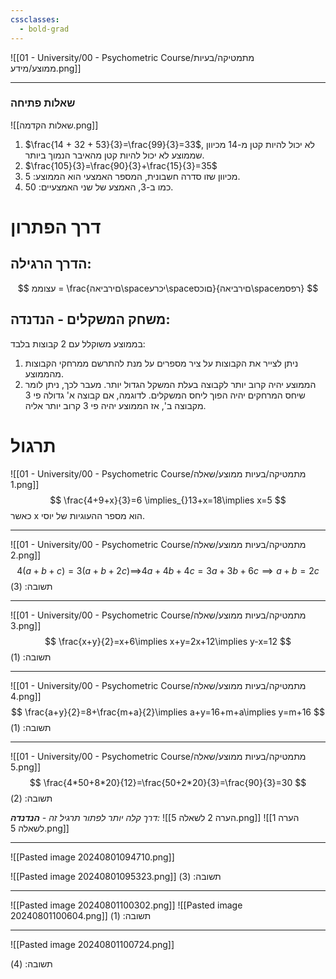 ```yaml
---
cssclasses:
  - bold-grad
---
```

![[01 - University/00 - Psychometric Course/מתמטיקה/בעיות ממוצע/מידע.png]]
***
### שאלות פתיחה
![[שאלות הקדמה.png]]
1. $\frac{14 + 32 + 53}{3}=\frac{99}{3}=33$, לא יכול להיות קטן מ-14 מכיוון שממוצע לא יכול להיות קטן מהאיבר הנמוך ביותר.
2. $\frac{105}{3}=\frac{90}{3}+\frac{15}{3}=35$
3. מכיוון שזו סדרה חשבונית, המספר האמצעי הוא הממוצע: 5.
4. כמו ב-3, האמצע של שני האמצעיים: 50.

# דרך הפתרון
## הדרך הרגילה:
$$
עצוממ = \frac{םירביאה\spaceיכרע\spaceםוכס}{םירביאה\spaceרפסמ}
$$
## משחק המשקלים - הנדנדה:
בממוצע משוקלל עם 2 קבוצות בלבד:
1. ניתן לצייר את הקבוצות על ציר מספרים על מנת להתרשם ממרחקי הקבוצות מהממוצע.
2. הממוצע יהיה קרוב יותר לקבוצה בעלת המשקל הגדול יותר. מעבר לכך, ניתן לומר שיחס המרחקים יהיה הפוך ליחס המשקלים. לדוגמה, אם קבוצה א' גדולה פי 3 מקבוצה ב', אז הממוצע יהיה פי 3 קרוב יותר אליה.
# תרגול
![[01 - University/00 - Psychometric Course/מתמטיקה/בעיות ממוצע/שאלה 1.png]]
$$
\frac{4+9+x}{3}=6 \implies_{}13+x=18\implies x=5
$$
כאשר x הוא מספר ההעוגיות של יוסי.
***
![[01 - University/00 - Psychometric Course/מתמטיקה/בעיות ממוצע/שאלה 2.png]]
$$
4(a+b+c)=3(a+b+2c)\implies_{}4a+4b+4c=3a+3b+6c\implies a+b=2c
$$
תשובה: (3)
***
![[01 - University/00 - Psychometric Course/מתמטיקה/בעיות ממוצע/שאלה 3.png]]
$$
\frac{x+y}{2}=x+6\implies x+y=2x+12\implies y-x=12
$$
תשובה: (1)
***
![[01 - University/00 - Psychometric Course/מתמטיקה/בעיות ממוצע/שאלה 4.png]]
$$
\frac{a+y}{2}=8+\frac{m+a}{2}\implies a+y=16+m+a\implies y=m+16
$$
תשובה: (1)
***
![[01 - University/00 - Psychometric Course/מתמטיקה/בעיות ממוצע/שאלה 5.png]]
$$
\frac{4*50+8*20}{12}=\frac{50+2*20}{3}=\frac{90}{3}=30
$$
תשובה: (2)

_דרך קלה יותר לפתור תרגיל זה - **הנדנדה**:_
![[הערה 2 לשאלה 5.png]]
![[הערה 1 לשאלה 5.png]]
***
![[Pasted image 20240801094710.png]]

![[Pasted image 20240801095323.png]]
תשובה: (3)
***
![[Pasted image 20240801100302.png]]
![[Pasted image 20240801100604.png]]
תשובה: (1)
***
![[Pasted image 20240801100724.png]]

תשובה: (4)